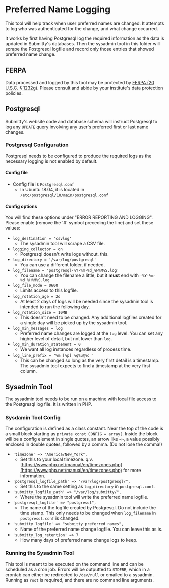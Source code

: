 # Preferred Name Logging

This tool will help track when user preferred names are changed.  It attempts to
log who was authenticated for the change, and what change occurred.

It works by first having Postgresql log the required information as the data is
updated in Submitty's databases.  Then the sysadmin tool in this folder will
scrape the Postgresql logfile and record only those entries that showed
preferred name change.

## FERPA

Data processed and logged by this tool may be protected by
[FERPA (20 U.S.C. § 1232g)](https://www2.ed.gov/policy/gen/guid/fpco/ferpa/index.html).
Please consult and abide by your institute's data protection policies.

## Postgresql

Submitty's website code and database schema will instruct Postgresql to log any
`UPDATE` query involving any user's preferred first or last name changes.

### Postgresql Configuration

Postgresql needs to be configured to produce the required logs as the necessary
logging is not enabled by default.

#### Config file

- Config file is `Postgresql.conf`
   - In Ubuntu 18.04, it is located in `/etc/postgresql/10/main/postgresql.conf`

#### Config options

You will find these options under "ERROR REPORTING AND LOGGING".  Please enable
(remove the '#' symbol preceding the line) and set these values:

- `log_destination = 'csvlog'`
  - The sysadmin tool will scrape a CSV file.
- `logging_collector = on`
  - Postgresql doesn't write logs without. this.
- `log_directory = '/var/log/postgresql'`
  - You can use a different folder, if needed.
- `log_filename = 'postgresql-%Y-%m-%d_%H%M%S.log'`
  - You can change the filename a little, but it **must** end with `-%Y-%m-%d_%H%M%S.log`
- `log_file_mode = 0600`
  - Limits access to this logfile.
- `log_rotation_age = 2d`
  - At least 2 days of logs will be needed since the sysadmin tool is intended
    to run the following day.
- `log_rotation_size = 10MB`
  - This doesn't need to be changed.  Any additional logfiles created for a
    single day will be picked up by the sysadmin tool.
- `log_min_messages = log`
  - Preferred name changes are logged at the `log` level.  You can set any
    higher level of detail, but not lower than `log`.
- `log_min_duration_statement = 0`
  - We want all log instances regardless of process time.
- `log_line_prefix = '%m [%p] %q%u@%d '`
  - This can be changed so long as the very first detail is a timestamp.  The
    sysadmin tool expects to find a timestamp at the very first column.

## Sysadmin Tool

The sysadmin tool needs to be run on a machine with local file access to the
Postgresql log file.  It is written in PHP.

### Sysdamin Tool Config

The configuration is defined as a class constant.  Near the top of the code is a
small block starting as `private const CONFIG = array(`.  Inside the block will
be a config element in single quotes, an arrow like `=>`, a value possibly
enclosed in double quotes, followed by a comma.  (Do not lose the comma!)

- `'timezone' => "America/New_York",`
  - Set this to your local timezone. q.v.
    [https://www.php.net/manual/en/timezones.php](https://www.php.net/manual/en/timezones.php)
    for more information.
- `'postgresql_logfile_path' => "/var/log/postgresql/",`
  - Set this to the same setting as `log_directory` in `postgresql.conf`.
- `'submitty_logfile_path' => "/var/log/submitty/",`
  - Where the sysadmin tool will write the preferred name logfile.
- `'postgresql_logfile' => "postgresql",`
  - The name of the logfile created by Postgresql.  Do not include the time
    stamp.  This only needs to be changed when `log_filename` in
    `postgresql.conf` is changed.
- `'submitty_logfile' => "submitty_preferred_names",`
  - Name of the preferred name change logfile.  You can leave this as is.
- `'submitty_log_retention' => 7`
  - How many days of preferred name change logs to keep.

### Running the Sysadmin Tool

This tool is meant to be executed on the command line and can be scheduled as a
cron job.  Errors will be outputted to `STDERR`, which in a crontab can either
be redirected to `/dev/null` or emailed to a sysadmin.  Running as `root` is
required, and there are no command line arguments.
